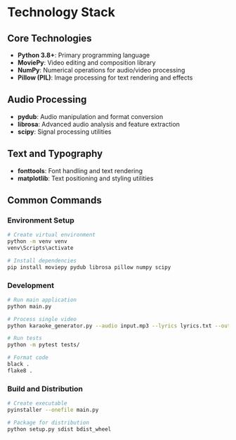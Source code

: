 # Technology Stack

## Core Technologies

- **Python 3.8+**: Primary programming language
- **MoviePy**: Video editing and composition library
- **NumPy**: Numerical operations for audio/video processing
- **Pillow (PIL)**: Image processing for text rendering and effects

## Audio Processing

- **pydub**: Audio manipulation and format conversion
- **librosa**: Advanced audio analysis and feature extraction
- **scipy**: Signal processing utilities

## Text and Typography

- **fonttools**: Font handling and text rendering
- **matplotlib**: Text positioning and styling utilities

## Common Commands

### Environment Setup

```bash
# Create virtual environment
python -m venv venv
venv\Scripts\activate

# Install dependencies
pip install moviepy pydub librosa pillow numpy scipy
```

### Development

```bash
# Run main application
python main.py

# Process single video
python karaoke_generator.py --audio input.mp3 --lyrics lyrics.txt --output output.mp4

# Run tests
python -m pytest tests/

# Format code
black .
flake8 .
```

### Build and Distribution

```bash
# Create executable
pyinstaller --onefile main.py

# Package for distribution
python setup.py sdist bdist_wheel
```
